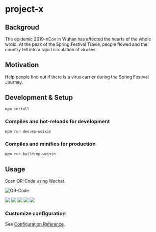 # project-x

## Backgroud

The epidemic 2019-nCov in Wuhan has affected the hearts of the whole wrold. At the peak of the Spring Festival Travle, people flowed and the country fell into a rapid circulation of viruses.

## Motivation

Help people find out if there is a virus carrier during the Spring Festival Journey.

## Development & Setup
```
npm install
```

### Compiles and hot-reloads for development
```
npm run dev:mp-weixin
```

### Compiles and minifies for production
```
npm run build:mp-weixin
```

## Usage

Scan QR-Code using Wechat.

![QR-Code](./docs/qr-code.png)

![](./docs/image1.jpeg)
![](./docs/image2.jpeg)
![](./docs/image3.jpeg)
![](./docs/image4.jpeg)
![](./docs/image5.jpeg)

### Customize configuration
See [Configuration Reference](https://cli.vuejs.org/config/).
